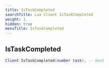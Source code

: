 ```yaml
---
title: IsTaskCompleted
searchTitle: Lua Client IsTaskCompleted
weight: 1
hidden: true
menuTitle: IsTaskCompleted
---
```

## IsTaskCompleted
```lua
Client:IsTaskCompleted(number task); -- bool
```